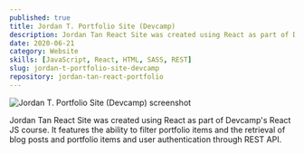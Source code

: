 ```yaml
---
published: true
title: Jordan T. Portfolio Site (Devcamp)
description: Jordan Tan React Site was created using React as part of Devcamp's React JS course.
date: 2020-06-21
category: Website
skills: [JavaScript, React, HTML, SASS, REST]
slug: jordan-t-portfolio-site-devcamp
repository: jordan-tan-react-portfolio
---
```


![Jordan T. Portfolio Site (Devcamp) screenshot](/images/portfolio/Jordan_T_Portfolio.png)

Jordan Tan React Site was created using React as part of Devcamp's React JS course. It features the ability to filter portfolio items and the retrieval of blog posts and portfolio items and user authentication through REST API.

